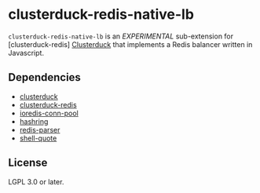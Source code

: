 # clusterduck-redis-native-lb

`clusterduck-redis-native-lb` is an *EXPERIMENTAL* sub-extension for [clusterduck-redis] [Clusterduck] that implements
a Redis balancer written in Javascript.

## Dependencies

- [clusterduck](https://www.npmjs.com/package/clusterduck)
- [clusterduck-redis](https://www.npmjs.com/package/clusterduck-redis)
- [ioredis-conn-pool](https://www.npmjs.com/package/ioredis-conn-pool)
- [hashring](https://www.npmjs.com/package/hashring)
- [redis-parser](https://www.npmjs.com/package/hashring)
- [shell-quote](https://www.npmjs.com/package/hashring)

## License

LGPL 3.0 or later.

[ioredis]: https://ramcloud.stanford.edu/raft.pdf

[Liferaft]: https://github.com/unshiftio/liferaft

[hot restarting]: https://www.envoyproxy.io/docs/envoy/latest/intro/arch_overview/operations/hot_restart

[Envoy]: https://envoyproxy.io/

[Redis]: https://redis.io/

[Clusterduck]: (https://www.npmjs.com/package/clusterduck)